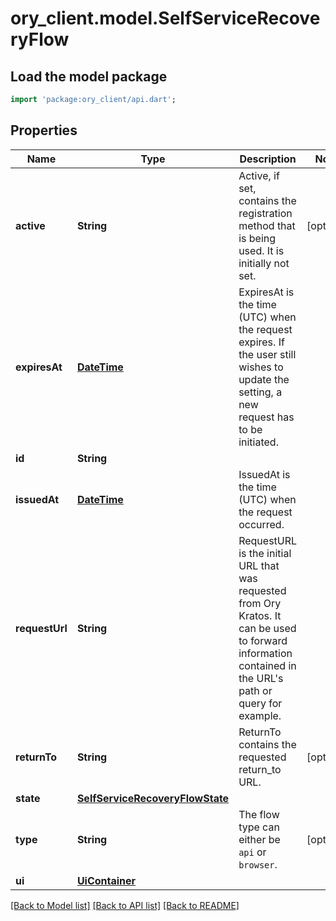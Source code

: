 # ory_client.model.SelfServiceRecoveryFlow

## Load the model package
```dart
import 'package:ory_client/api.dart';
```

## Properties
Name | Type | Description | Notes
------------ | ------------- | ------------- | -------------
**active** | **String** | Active, if set, contains the registration method that is being used. It is initially not set. | [optional] 
**expiresAt** | [**DateTime**](DateTime.md) | ExpiresAt is the time (UTC) when the request expires. If the user still wishes to update the setting, a new request has to be initiated. | 
**id** | **String** |  | 
**issuedAt** | [**DateTime**](DateTime.md) | IssuedAt is the time (UTC) when the request occurred. | 
**requestUrl** | **String** | RequestURL is the initial URL that was requested from Ory Kratos. It can be used to forward information contained in the URL's path or query for example. | 
**returnTo** | **String** | ReturnTo contains the requested return_to URL. | [optional] 
**state** | [**SelfServiceRecoveryFlowState**](SelfServiceRecoveryFlowState.md) |  | 
**type** | **String** | The flow type can either be `api` or `browser`. | [optional] 
**ui** | [**UiContainer**](UiContainer.md) |  | 

[[Back to Model list]](../README.md#documentation-for-models) [[Back to API list]](../README.md#documentation-for-api-endpoints) [[Back to README]](../README.md)


